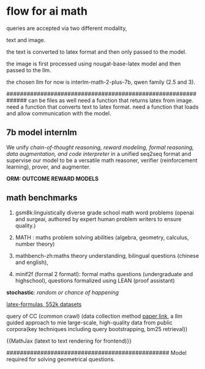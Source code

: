 # flow for ai math

queries are accepted via two different modality,

text and image.

the text is converted to latex format and then only passed to the model.

the image is first processed using nougat-base-latex model and then passed to the llm.

the chosen llm for now is interlm-math-2-plus-7b, qwen family (2.5 and 3).

############################################################## can be files as well need a function that returns latex from image. need a function that converts text to latex format. need a function that loads and allow communication with the model.

## 7b model internlm

We unify *chain-of-thought reasoning, reward modeling, formal reasoning, data augmentation, and code interpreter* in a unified seq2seq format and supervise our model to be a versatile math reasoner, verifier (reinforcement learning), prover, and augmenter.


**ORM: OUTCOME REWARD MODELS**



## math benchmarks

1. gsm8k:linguistically diverse grade school math word problems (openai and surgeai, authored by expert human problem writers to ensure quality.)

2. MATH  : maths problem solving abilities (algebra, geometry, calculus, number theory)

4. mathbench-zh:maths theory understanding, bilingual questions (chinese and english), 

5. minif2f (formal 2 formatl): formal maths questions (undergraduate and highschool), questions formalized using LEAN (proof assistant)


**stochastic**: *random or chance of happening*


[latex-formulas, 552k datasets](https://huggingface.co/datasets/OleehyO/latex-formulas)


query of CC (common crawl) (data collection method [paper link](https://arxiv.org/abs/2401.14624), a llm guided approach to mie large-scale, high-quality data from public corpora(key techniques including query bootstrapping, bm25 retrieval))


{{MathJax (latext to text rendering for frontend)}}


################################################
Model required for solving geometrical questions. 



